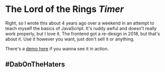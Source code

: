 # The Lord of the Rings _Timer_

Right, so I wrote this about 4 years ago over a weekend in an attempt to teach myself the basics of JavaScript. It's ruddy awful and doesn't really work properly, but I love it. The frontend got a re-design in 2018, but that's about it. Use it however you want, just don't sell it or anything.

There's a [demo here](https://dazzling-hypatia-36918f.netlify.com/) if you wanna see it in action.
## #DabOnTheHaters
